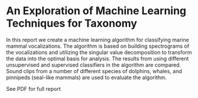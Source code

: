 # An Exploration of Machine Learning Techniques for Taxonomy

In this report we create a machine learning algorithm for classifying marine mammal vocalizations. The algorithm is based on building spectrograms of the vocalizations and utilizing the singular value decomposition to transform the data into the optimal basis for analysis. The results from using different unsupervised and supervised classifiers in the algorithm are compared. Sound clips from a number of different species of dolphins, whales, and pinnipeds (seal-like mammals) are used to evaluate the algorithm.

See PDF for full report
